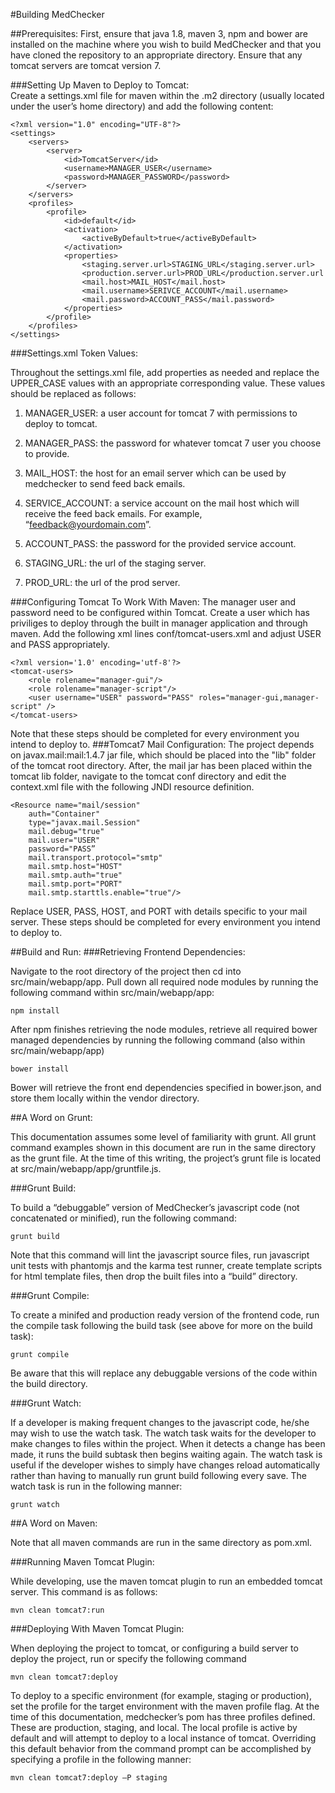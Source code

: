 #Building MedChecker 

##Prerequisites: 
First, ensure that java 1.8, maven 3, npm and bower are installed on the machine where you wish to build MedChecker and that you have cloned the repository to an appropriate directory.  Ensure that any tomcat servers are tomcat version 7.

###Setting Up Maven to Deploy to Tomcat:   
Create a settings.xml file for maven within the .m2 directory (usually located under the user’s home directory) and add the following content: 

```
<?xml version="1.0" encoding="UTF-8"?> 
<settings> 
    <servers> 
        <server> 
            <id>TomcatServer</id> 
            <username>MANAGER_USER</username> 
            <password>MANAGER_PASSWORD</password> 
        </server> 
    </servers> 
    <profiles> 
        <profile> 
            <id>default</id> 
            <activation> 
                <activeByDefault>true</activeByDefault> 
            </activation> 
            <properties> 
                <staging.server.url>STAGING_URL</staging.server.url> 
                <production.server.url>PROD_URL</production.server.url 
                <mail.host>MAIL_HOST</mail.host> 
                <mail.username>SERIVCE_ACCOUNT</mail.username> 
                <mail.password>ACCOUNT_PASS</mail.password> 
            </properties> 
        </profile> 
    </profiles> 
</settings> 
``` 
 
###Settings.xml Token Values: 
 
Throughout the settings.xml file, add properties as needed and replace the UPPER_CASE values with an appropriate corresponding value.  These values should be replaced as follows: 
 
1) MANAGER_USER: a user account for tomcat 7 with permissions to deploy to tomcat. 

2) MANAGER_PASS: the password for whatever tomcat 7 user you choose to provide. 

3) MAIL_HOST: the host for an email server which can be used by medchecker to send feed back  emails. 

4) SERVICE_ACCOUNT: a service account on the mail host which will receive the feed back emails.  For example, “feedback@yourdomain.com”. 

5) ACCOUNT_PASS: the password for the provided service account. 

6) STAGING_URL: the url of the staging server. 

7) PROD_URL: the url of the prod server. 
 
###Configuring Tomcat To Work With Maven:
The manager user and password need to be configured within Tomcat.  Create a user which has priviliges to deploy through the built in manager application and through maven.  Add the following xml lines conf/tomcat-users.xml and adjust USER and PASS appropriately.
```
<?xml version='1.0' encoding='utf-8'?>
<tomcat-users>
	<role rolename="manager-gui"/>
	<role rolename="manager-script"/>
	<user username="USER" password="PASS" roles="manager-gui,manager-script" />
</tomcat-users>
```
Note that these steps should be completed for every environment you intend to deploy to.
###Tomcat7 Mail Configuration: 
The project depends on javax.mail:mail:1.4.7 jar file, which should be placed into the "lib" folder of the tomcat root directory.  After, the mail jar has been placed within the tomcat lib folder, navigate to the tomcat conf directory and edit the context.xml file with the following JNDI resource definition.  

```
<Resource name="mail/session" 
    auth="Container" 
    type="javax.mail.Session" 
    mail.debug="true" 
    mail.user="USER" 
    password="PASS” 
    mail.transport.protocol="smtp" 
    mail.smtp.host="HOST" 
    mail.smtp.auth="true" 
    mail.smtp.port="PORT" 
    mail.smtp.starttls.enable="true"/> 
``` 
Replace USER, PASS, HOST, and PORT with details specific to your mail server. These steps should be completed for every environment you intend to deploy to.

##Build and Run:
###Retrieving Frontend Dependencies: 

Navigate to the root directory of the project then cd into src/main/webapp/app.  Pull down all required node modules by running the following command within src/main/webapp/app: 

```
npm install
```

After npm finishes retrieving the node modules, retrieve all required bower managed dependencies by running the following command (also within src/main/webapp/app) 

 
```
bower install 
```
 
Bower will retrieve the front end dependencies specified in bower.json, and store them locally within the vendor directory. 

##A Word on Grunt: 

This documentation assumes some level of familiarity with grunt.  All grunt command examples shown in this document are run in the same directory as the grunt file.  At the time of this writing, the project’s grunt file is located at src/main/webapp/app/gruntfile.js. 

###Grunt Build: 

To build a “debuggable” version of MedChecker’s javascript code (not concatenated or minified), run the following command: 

```
grunt build 
```

Note that this command will lint the javascript source files, run javascript unit tests with phantomjs and the karma test runner, create template scripts for html template files, then drop the built files into a “build” directory. 

###Grunt Compile: 

To create a minifed and production ready version of the frontend code, run the compile task following the build task (see above for more on the build task): 

```
grunt compile 
```

Be aware that this will replace any debuggable versions of the code within the build directory.  

###Grunt Watch: 

If a developer is making frequent changes to the javascript code, he/she may wish to use the watch task.  The watch task waits for the developer to make changes to files within the project.  When it detects a change has been made, it runs the build subtask then begins waiting again.  The watch task is useful if the developer wishes to simply have changes reload automatically rather than having to manually run grunt build following every save.  The watch task is run in the following manner: 

```
grunt watch 
```
##A Word on Maven: 

Note that all maven commands are run in the same directory as pom.xml. 

###Running Maven Tomcat Plugin: 
 
While developing, use the maven tomcat plugin to run an embedded tomcat server.  This command is as follows: 
```
mvn clean tomcat7:run 
``` 
 
###Deploying With Maven Tomcat Plugin: 
 
When deploying the project to tomcat, or configuring a build server to deploy the project, run or specify the following command 
``` 
mvn clean tomcat7:deploy  
``` 

To deploy to a specific environment (for example, staging or production), set the profile for the target environment with the maven profile flag.  At the time of this documentation, medchecker’s pom has three profiles defined.  These are production, staging, and local.  The local profile is active by default and will attempt to deploy to a local instance of tomcat.  Overriding this default behavior from the command prompt can be accomplished by specifying a profile in the following manner: 

```
mvn clean tomcat7:deploy –P staging 
``` 